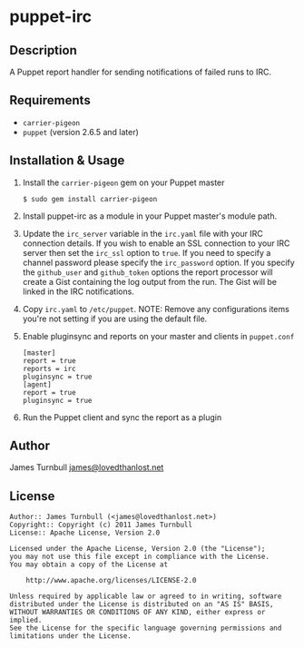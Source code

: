 puppet-irc
==========

Description
-----------

A Puppet report handler for sending notifications of failed runs to IRC.

Requirements
------------

* `carrier-pigeon`
* `puppet` (version 2.6.5 and later)

Installation & Usage
--------------------

1.  Install the `carrier-pigeon` gem on your Puppet master

        $ sudo gem install carrier-pigeon

2.  Install puppet-irc as a module in your Puppet master's module
    path.

3.  Update the `irc_server` variable in the `irc.yaml` file with
    your IRC connection details. If you wish to enable an SSL
    connection to your IRC server then set the `irc_ssl` option to
    `true`. If you need to specify a channel password please specify
    the `irc_password` option. If you specify the `github_user` and 
    `github_token` options the report processor will create a Gist containing
    the log output from the run. The Gist will be linked in the
    IRC notifications. 

4.  Copy `irc.yaml` to `/etc/puppet`.
    NOTE: Remove any configurations items you're not setting
    if you are using the default file.

5.  Enable pluginsync and reports on your master and clients in `puppet.conf`

        [master]
        report = true
        reports = irc
        pluginsync = true
        [agent]
        report = true
        pluginsync = true

6.  Run the Puppet client and sync the report as a plugin

Author
------

James Turnbull <james@lovedthanlost.net>

License
-------

    Author:: James Turnbull (<james@lovedthanlost.net>)
    Copyright:: Copyright (c) 2011 James Turnbull
    License:: Apache License, Version 2.0

    Licensed under the Apache License, Version 2.0 (the "License");
    you may not use this file except in compliance with the License.
    You may obtain a copy of the License at

        http://www.apache.org/licenses/LICENSE-2.0

    Unless required by applicable law or agreed to in writing, software
    distributed under the License is distributed on an "AS IS" BASIS,
    WITHOUT WARRANTIES OR CONDITIONS OF ANY KIND, either express or implied.
    See the License for the specific language governing permissions and
    limitations under the License.
